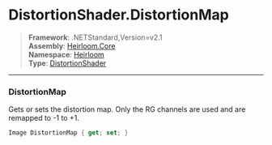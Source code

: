 # DistortionShader.DistortionMap

> **Framework**: .NETStandard,Version=v2.1  
> **Assembly**: [Heirloom.Core][0]  
> **Namespace**: [Heirloom][0]  
> **Type**: [DistortionShader][1]  

--------------------------------------------------------------------------------

### DistortionMap

Gets or sets the distortion map. Only the RG channels are used and are remapped to -1 to +1.

```cs
Image DistortionMap { get; set; }
```

[0]: ..\Heirloom.Core.md
[1]: Heirloom.DistortionShader.md
